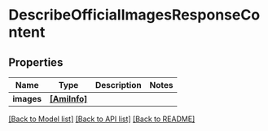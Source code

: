 # DescribeOfficialImagesResponseContent


## Properties
Name | Type | Description | Notes
------------ | ------------- | ------------- | -------------
**images** | [**[AmiInfo]**](AmiInfo.md) |  | 

[[Back to Model list]](../README.md#documentation-for-models) [[Back to API list]](../README.md#documentation-for-api-endpoints) [[Back to README]](../README.md)


